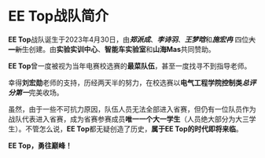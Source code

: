 # **EE Top**战队简介

**EE Top**战队诞生于2023年4月30日，由***郑派成***、***李诗羽***、***王梦晗***和***施宏冉*** 四位~~大一新生~~创建。由**实验实训中心**、**智能车实验室**和**山海Mas**共同赞助。

**EE Top**曾一度被视为当年电赛校选赛的**最菜队伍**，甚至一度找寻不到指导老师。

幸得**刘宏勋**老师的支持，历经两天半的努力，在校选赛以**电气工程学院控制类*总评分第一***完美收场。

虽然，由于一些不可抗力原因，队伍人员无法全部进入省赛，但仍有一位队员作为战队代表进入省赛，成为省赛参赛成员**唯一一个大一学生**（人员绝大部分为大三学生）。不管怎么说，**EE Top**都无疑创造了历史，**属于EE Top的时代即将来临**。

**EE Top，勇往巅峰！**
